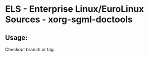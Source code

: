 # ELS - Enterprise Linux/EuroLinux Sources - xorg-sgml-doctools 
## Usage:
  Checkout branch or tag.
